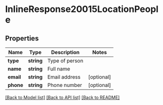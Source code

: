 # InlineResponse20015LocationPeople

## Properties
Name | Type | Description | Notes
------------ | ------------- | ------------- | -------------
**type** | **string** | Type of person | 
**name** | **string** | Full name | 
**email** | **string** | Email address | [optional] 
**phone** | **string** | Phone number | [optional] 

[[Back to Model list]](../README.md#documentation-for-models) [[Back to API list]](../README.md#documentation-for-api-endpoints) [[Back to README]](../README.md)


